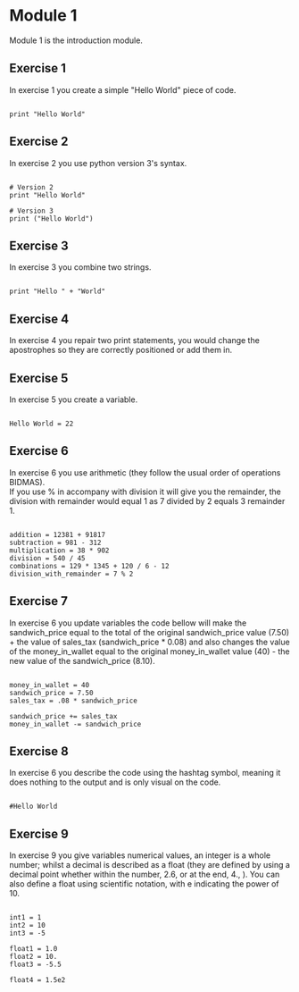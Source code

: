 # Module 1
Module 1 is the introduction module.

## Exercise 1
In exercise 1 you create a simple "Hello World" piece of code.

```

print "Hello World"

```

## Exercise 2
In exercise 2 you use python version 3's syntax.

```

# Version 2
print "Hello World"

# Version 3
print ("Hello World")

```

## Exercise 3
In exercise 3 you combine two strings.

```

print "Hello " + "World"

```

## Exercise 4
In exercise 4 you repair two print statements, you would change the apostrophes so they are correctly positioned or add them in.

## Exercise 5
In exercise 5 you create a variable.

```

Hello World = 22

```

## Exercise 6
In exercise 6 you use arithmetic (they follow the usual order of operations BIDMAS).
<br>
If you use % in accompany with division it will give you the remainder, the division with remainder would equal 1 as 7 divided by 2 equals 3 remainder 1.

```

addition = 12381 + 91817
subtraction = 981 - 312
multiplication = 38 * 902
division = 540 / 45
combinations = 129 * 1345 + 120 / 6 - 12
division_with_remainder = 7 % 2

```

## Exercise 7
In exercise 6 you update variables the code bellow will make the sandwich_price equal to the total of the original sandwich_price value (7.50) + the value of sales_tax (sandwich_price * 0.08) and also changes the value of the money_in_wallet equal to the original money_in_wallet value (40) - the new value of the sandwich_price (8.10).

```

money_in_wallet = 40
sandwich_price = 7.50
sales_tax = .08 * sandwich_price

sandwich_price += sales_tax
money_in_wallet -= sandwich_price

```

## Exercise 8
In exercise 6 you describe the code using the hashtag symbol, meaning it does nothing to the output and is only visual on the code.

```

#Hello World

```

## Exercise 9
In exercise 9 you give variables numerical values, an integer is a whole number; whilst a decimal is described as a float (they are defined by using a decimal point whether within the number, 2.6, or at the end, 4., ). You can also define a float using scientific notation, with e indicating the power of 10.

```

int1 = 1
int2 = 10
int3 = -5

float1 = 1.0
float2 = 10.
float3 = -5.5

float4 = 1.5e2

```
